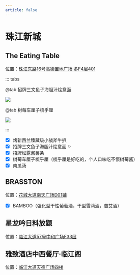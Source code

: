 ```yaml
---
article: false
---
```


# 珠江新城

## The Eating Table

<i class="fa-solid fa-location-dot"></i> 位置：<a href="https://ditu.amap.com/place/B0FFGZI7W1" target="_blank">珠江东路16号高德置地广场·冬F4层401</a>

::: tabs

@tab 招牌三文鱼子海胆汁烩意面

![](https://img.sherry4869.com/blog/life/food/china/guangdong/guangzhou/th/zjxc/the-eating-table/2.jpg)

@tab 树莓车厘子梳乎厘

![](https://img.sherry4869.com/blog/life/food/china/guangdong/guangzhou/th/zjxc/the-eating-table/1.jpg)

:::

- [x] 烤新西兰臻藏级小战斧牛扒
- [x] 招牌三文鱼子海胆汁烩意面 ✨
- [x] 招牌松露酱薯条
- [x] 树莓车厘子梳乎厘（梳乎厘是好吃的，个人口味吃不惯树莓酱）
- [x] 南瓜汤

## BRASSTON

<i class="fa-solid fa-location-dot"></i> 位置：<a href="https://ditu.amap.com/place/B0FFJNAY1S" target="_blank">花城大道南天广场D01铺</a>

- [x] BAMBOO（强化型干性葡萄酒，干型雪莉酒，苦艾酒）

## 星龙吟日料放题

<i class="fa-solid fa-location-dot"></i> 位置：<a href="https://ditu.amap.com/place/B0IUHAMNB8" target="_blank">临江大道57号中和广场F33层</a>

## 雅致酒店中西餐厅·临江阁

<i class="fa-solid fa-location-dot"></i> 位置：<a href="https://ditu.amap.com/place/B0GR5L4JMP" target="_blank">临江大道天德广场四楼</a>